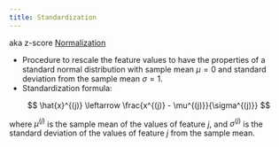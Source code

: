 ```yaml
---
title: Standardization
---
```


aka z-score [Normalization](/machine-learning-foundations/normalization)
-   Procedure to rescale the feature values to have the properties of a standard normal distribution with sample mean $\mu = 0$ and standard deviation from the sample mean $\sigma = 1$.
-   Standardization formula:

  $$
  \hat{x}^{(j)} \leftarrow \frac{x^{(j)} - \mu^{(j)}}{\sigma^{(j)}}
  $$

  where $\mu^{(j)}$ is the sample mean of the values of feature $j$, and $\sigma^{(j)}$ is the standard deviation of the values of feature $j$ from the sample mean.
